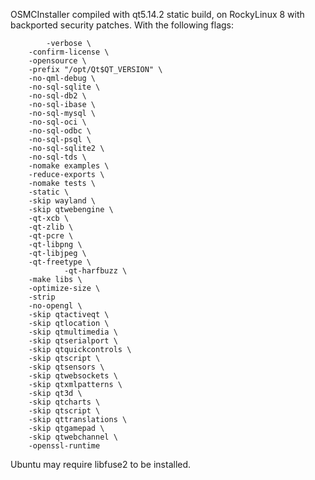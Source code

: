 OSMCInstaller compiled with qt5.14.2 static build, on RockyLinux 8 with backported security patches. With the following flags:

	        -verbose \
		-confirm-license \
		-opensource \
		-prefix "/opt/Qt$QT_VERSION" \
		-no-qml-debug \
		-no-sql-sqlite \
		-no-sql-db2 \
		-no-sql-ibase \
		-no-sql-mysql \
		-no-sql-oci \
		-no-sql-odbc \
		-no-sql-psql \
		-no-sql-sqlite2 \
		-no-sql-tds \
		-nomake examples \
		-reduce-exports \
		-nomake tests \
		-static \
		-skip wayland \
		-skip qtwebengine \
		-qt-xcb \
		-qt-zlib \
		-qt-pcre \
		-qt-libpng \
		-qt-libjpeg \
		-qt-freetype \
                -qt-harfbuzz \
		-make libs \
		-optimize-size \
		-strip
		-no-opengl \
		-skip qtactiveqt \
		-skip qtlocation \
		-skip qtmultimedia \
		-skip qtserialport \
		-skip qtquickcontrols \
		-skip qtscript \
		-skip qtsensors \
		-skip qtwebsockets \
		-skip qtxmlpatterns \
		-skip qt3d \
		-skip qtcharts \
		-skip qtscript \
		-skip qttranslations \
		-skip qtgamepad \
		-skip qtwebchannel \
		-openssl-runtime 

Ubuntu may require libfuse2 to be installed.

